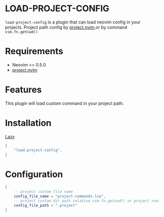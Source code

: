 # LOAD-PROJECT-CONFIG

`load-project-config` is a plugin that can load neovim config in your projects.
Project path config by [project.nvim](https://github.com/ahmedkhalf/project.nvim),or by command `vim.fn.getcwd()`


# Requirements

- Neovim >= 0.5.0
- [project.nvim](https://github.com/ahmedkhalf/project.nvim)

# Features

This plugin will load custom command in your project path.

# Installation

[Lazy](https://github.com/folke/lazy.nvim)

```lua
{
    "load-project-config",
}
```

# Configuration

```lua
{
    -- project custom file name
    config_file_name = "project-commands.lua", 
    -- project custom dir path relative vim.fn.getcwd() or project root path
    config_file_path = ".project"
}

```
